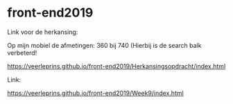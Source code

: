 # front-end2019

Link voor de herkansing:

Op mijn mobiel de afmetingen: 360 bij 740 (Hierbij is de search balk verbeterd!

https://veerleprins.github.io/front-end2019/Herkansingsopdracht/index.html












Link:

https://veerleprins.github.io/front-end2019/Week9/index.html

